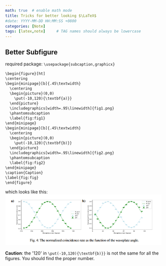 ```yaml
---
math: true  # enable math mode
title: Tricks for better looking $\LaTeX$
#date: YYYY-MM-DD HH:MM:SS +0800
categories: [Note]
tags: [latex,note]     # TAG names should always be lowercase
---
```


## Better Subfigure
required package: `\usepackage{subcaption,graphicx}`
```
\begin{figure}[ht]
\centering
\begin{minipage}[b]{.45\textwidth}
  \centering
  \begin{picture}(0,0)
    \put(-10,120){\textbf{a)}}
  \end{picture}
  \includegraphics[width=.95\linewidth]{fig1.png}  
  \phantomsubcaption
  \label{fig:fig1}
\end{minipage}
\begin{minipage}[b]{.45\textwidth}
  \centering
  \begin{picture}(0,0)
    \put(-10,120){\textbf{b)}}
  \end{picture}
  \includegraphics[width=.95\linewidth]{fig2.png}  
  \phantomsubcaption
  \label{fig:fig2}
\end{minipage}
\caption{Caption}
\label{fig:fig}
\end{figure}
```
which looks like this:
![](/assets/img/Tricks-for-Latex/image.png)

**Caution**: the '120' in `\put(-10,120){\textbf{b)}}` is not the same for all the figures. You should find the proper number.
